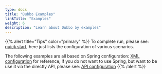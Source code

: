 ```yaml
---
type: docs
title: "Dubbo Examples"
linkTitle: "Examples"
weight: 6
description: "Learn about Dubbo by examples"
---
```


{{% alert title="Tips" color="primary" %}}
To complete run, please see: [quick start](../quick-start), here just lists the configuration of various scenarios.

The following examples are all based on Spring configuration: [XML configuration](../configuration/xml) for reference, if you do not want to use Spring, but want to be use it via the directly API, please see: [API configuration](../configuration/api)
{{% /alert %}}
